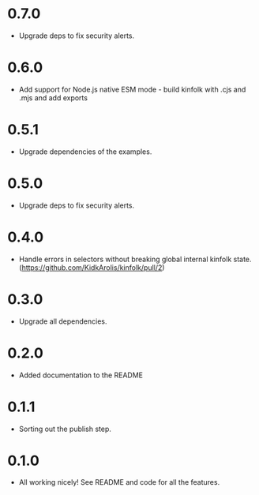 # 0.7.0

- Upgrade deps to fix security alerts.

# 0.6.0

- Add support for Node.js native ESM mode - build kinfolk with .cjs and .mjs and add exports

# 0.5.1

- Upgrade dependencies of the examples.

# 0.5.0

- Upgrade deps to fix security alerts.

# 0.4.0

- Handle errors in selectors without breaking global internal kinfolk state. (https://github.com/KidkArolis/kinfolk/pull/2)

# 0.3.0

- Upgrade all dependencies.

# 0.2.0

- Added documentation to the README

# 0.1.1

- Sorting out the publish step.

# 0.1.0

- All working nicely! See README and code for all the features.
